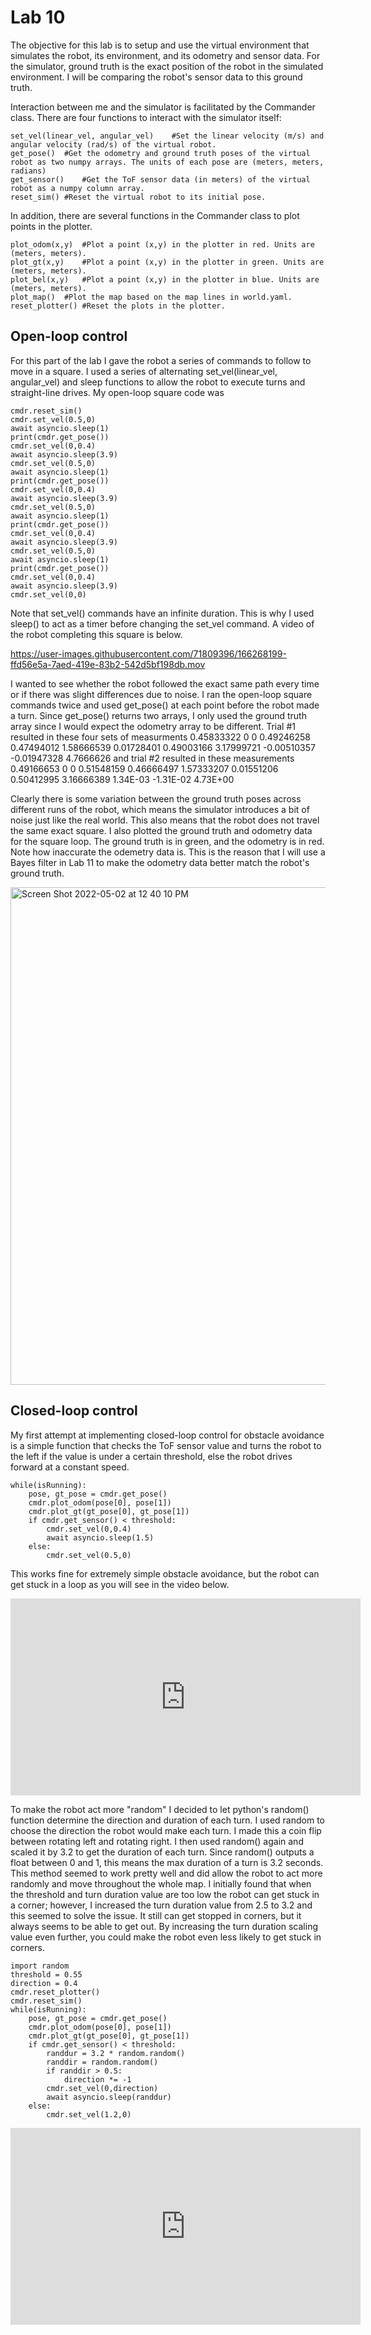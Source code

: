 # Lab 10
The objective for this lab is to setup and use the virtual environment that simulates the robot, its environment, and its odometry and sensor data. 
For the simulator, ground truth is the exact position of the robot in the simulated environment. I will be comparing the robot's sensor data to this ground truth. 

Interaction between me and the simulator is facilitated by the Commander class. There are four functions to interact with the simulator itself:
```
set_vel(linear_vel, angular_vel)	#Set the linear velocity (m/s) and angular velocity (rad/s) of the virtual robot.
get_pose()	#Get the odometry and ground truth poses of the virtual robot as two numpy arrays. The units of each pose are (meters, meters, radians)
get_sensor()	#Get the ToF sensor data (in meters) of the virtual robot as a numpy column array.
reset_sim()	#Reset the virtual robot to its initial pose.
```
In addition, there are several functions in the Commander class to plot points in the plotter.
```
plot_odom(x,y)	#Plot a point (x,y) in the plotter in red. Units are (meters, meters).
plot_gt(x,y)	#Plot a point (x,y) in the plotter in green. Units are (meters, meters).
plot_bel(x,y)	#Plot a point (x,y) in the plotter in blue. Units are (meters, meters).
plot_map()	#Plot the map based on the map lines in world.yaml.
reset_plotter()	#Reset the plots in the plotter.
```

## Open-loop control
For this part of the lab I gave the robot a series of commands to follow to move in a square.
I used a series of alternating set_vel(linear_vel, angular_vel) and sleep functions to allow the robot to execute turns and straight-line drives. 
My open-loop square code was
```
cmdr.reset_sim()
cmdr.set_vel(0.5,0)
await asyncio.sleep(1)
print(cmdr.get_pose())
cmdr.set_vel(0,0.4)
await asyncio.sleep(3.9)
cmdr.set_vel(0.5,0)
await asyncio.sleep(1)
print(cmdr.get_pose())
cmdr.set_vel(0,0.4)
await asyncio.sleep(3.9)
cmdr.set_vel(0.5,0)
await asyncio.sleep(1)
print(cmdr.get_pose())
cmdr.set_vel(0,0.4)
await asyncio.sleep(3.9)
cmdr.set_vel(0.5,0)
await asyncio.sleep(1)
print(cmdr.get_pose())
cmdr.set_vel(0,0.4)
await asyncio.sleep(3.9)
cmdr.set_vel(0,0)
```
Note that set_vel() commands have an infinite duration. This is why I used sleep() to act as a timer before changing the set_vel command. A video of the robot completing this square is below.


https://user-images.githubusercontent.com/71809396/166268199-ffd56e5a-7aed-419e-83b2-542d5bf198db.mov

I wanted to see whether the robot followed the exact same path every time or if there was slight differences due to noise. I ran the open-loop square commands twice and used get_pose() at each point before the robot made a turn. Since get_pose() returns two arrays,
I only used the ground truth array since I would expect the odometry array to be different. Trial #1 resulted in these four sets of measurments
0.45833322	0	          0
0.49246258	0.47494012	1.58666539
0.01728401	0.49003166	3.17999721
-0.00510357	-0.01947328	4.7666626
and trial #2 resulted in these measurements
0.49166653	0	          0
0.51548159	0.46666497	1.57333207
0.01551206	0.50412995	3.16666389
1.34E-03	  -1.31E-02	  4.73E+00

Clearly there is some variation between the ground truth poses across different runs of the robot, which means the simulator introduces a bit of noise just like the real world. This also means that the robot does not travel the same exact square.
I also plotted the ground truth and odometry data for the square loop. The ground truth is in green, and the odometry is in red. Note how inaccurate the odemetry data is. This is the reason that I will use a Bayes filter in Lab 11 to make the odometry data better match the robot's ground truth.

<img width="796" alt="Screen Shot 2022-05-02 at 12 40 10 PM" src="https://user-images.githubusercontent.com/71809396/166288913-5b2e1ae3-5c01-4521-ab46-3383e7cd42fe.png">

## Closed-loop control

My first attempt at implementing closed-loop control for obstacle avoidance is a simple function that checks the ToF sensor value and turns the robot to the left if the value is under a certain threshold, else the robot drives forward at a constant speed.
```
while(isRunning):
    pose, gt_pose = cmdr.get_pose()
    cmdr.plot_odom(pose[0], pose[1])
    cmdr.plot_gt(gt_pose[0], gt_pose[1])
    if cmdr.get_sensor() < threshold:
        cmdr.set_vel(0,0.4)
        await asyncio.sleep(1.5)
    else:
        cmdr.set_vel(0.5,0)
```
This works fine for extremely simple obstacle avoidance, but the robot can get stuck in a loop as you will see in the video below. 

<iframe width="560" height="315" src="https://www.youtube.com/embed/dOLfHFtjDGA" frameborder="0" allow="autoplay; encrypted-media" allowfullscreen></iframe>

To make the robot act more "random" I decided to let python's random() function determine the direction and duration of each turn. 
I used random to choose the direction the robot would make each turn. I made this a coin flip between rotating left and rotating right. I then used random() again and scaled it by 3.2 to get the duration of each turn. Since random() outputs a float between 0 and 1, this means the max duration of a turn is 3.2 seconds. This method seemed to work pretty well and did allow the robot to act more randomly and move throughout the whole map. I initially found that when the threshold and turn duration value are too low the robot can get stuck in a corner; however, I increased the turn duration value from 2.5 to 3.2 and this seemed to solve the issue. It still can get stopped in corners, but it always seems to be able to get out. By increasing the turn duration scaling value even further, you could make the robot even less likely to get stuck in corners. 
```
import random
threshold = 0.55
direction = 0.4
cmdr.reset_plotter()
cmdr.reset_sim()
while(isRunning):
    pose, gt_pose = cmdr.get_pose()
    cmdr.plot_odom(pose[0], pose[1])
    cmdr.plot_gt(gt_pose[0], gt_pose[1])
    if cmdr.get_sensor() < threshold:
        randdur = 3.2 * random.random()
        randdir = random.random()
        if randdir > 0.5:
            direction *= -1
        cmdr.set_vel(0,direction)
        await asyncio.sleep(randdur)
    else:
        cmdr.set_vel(1.2,0)
```

<iframe width="560" height="315" src="https://www.youtube.com/embed-hnoqYwA0bk" frameborder="0" allow="autoplay; encrypted-media" allowfullscreen></iframe>





